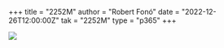 +++
title = "2252M"
author = "Robert Fonó"
date = "2022-12-26T12:00:00Z"
tak = "2252M"
type = "p365"
+++

![](2022-12-26.jpeg)